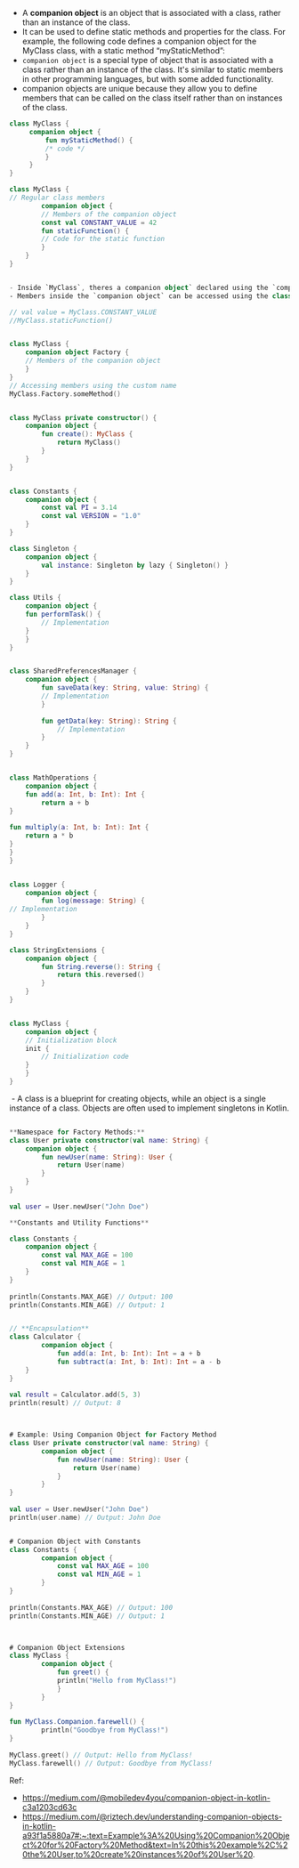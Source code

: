 
- A **companion object** is an object that is associated with a class, rather than an instance of the class. 
- It can be used to define static methods and properties for the class. For example, the following code defines a companion object for the MyClass class, with a static method “myStaticMethod”:
- `companion object` is a special type of object that is associated with a class rather than an instance of the class. It's similar to static members in other programming languages, but with some added functionality.
- companion objects are unique because they allow you to define members that can be called on the class itself rather than on instances of the class.

```kotlin
class MyClass {   
	 companion object {   
		 fun myStaticMethod() {   
		 /* code */ 
		 }  
	 }   
}

class MyClass {  
// Regular class members  
		companion object {  
		// Members of the companion object  
		const val CONSTANT_VALUE = 42  
		fun staticFunction() {  
		// Code for the static function  
		}  
	}  
}


- Inside `MyClass`, theres a companion object` declared using the `companion` keyword.
- Members inside the `companion object` can be accessed using the class name without creating an instance of the class.

// val value = MyClass.CONSTANT_VALUE  
//MyClass.staticFunction()


class MyClass {  
	companion object Factory {  
	// Members of the companion object  
	}  
}  
// Accessing members using the custom name  
MyClass.Factory.someMethod()


class MyClass private constructor() {  
	companion object {  
		fun create(): MyClass {  
			return MyClass()  
		}  
	}  
}


class Constants {  
	companion object {  
		const val PI = 3.14  
		const val VERSION = "1.0"  
	}  
}

class Singleton {  
	companion object {  
		val instance: Singleton by lazy { Singleton() }  
	}  
}

class Utils {  
	companion object {  
	fun performTask() {  
		// Implementation  
	}  
	}  
}


class SharedPreferencesManager {  
	companion object {  
		fun saveData(key: String, value: String) {  
		// Implementation  
		}  
  
		fun getData(key: String): String {  
			// Implementation  
		}  
	}  
}


class MathOperations {  
	companion object {  
	fun add(a: Int, b: Int): Int {  
		return a + b  
}  
  
fun multiply(a: Int, b: Int): Int {  
	return a * b  
}  
}  
}


class Logger {  
	companion object {  
		fun log(message: String) {  
// Implementation  
		}  
	}  
}

class StringExtensions {  
	companion object {  
		fun String.reverse(): String {  
			return this.reversed()  
		}  
	}  
}


class MyClass {  
	companion object {  
	// Initialization block  
	init {  
		// Initialization code  
	}  
	}  
}


```


 - A class is a blueprint for creating objects, while an object is a single instance of a class. Objects are often used to implement singletons in Kotlin.

```kotlin

**Namespace for Factory Methods:**
class User private constructor(val name: String) {  
	companion object {  
		fun newUser(name: String): User {  
			return User(name)  
		}  
	}  
}  
  
val user = User.newUser("John Doe")

**Constants and Utility Functions**

class Constants {  
	companion object {  
		const val MAX_AGE = 100  
		const val MIN_AGE = 1  
	}  
}  
  
println(Constants.MAX_AGE) // Output: 100  
println(Constants.MIN_AGE) // Output: 1


// **Encapsulation**
class Calculator {  
		companion object {  
			fun add(a: Int, b: Int): Int = a + b  
			fun subtract(a: Int, b: Int): Int = a - b  
	}  
}  
  
val result = Calculator.add(5, 3)  
println(result) // Output: 8



# Example: Using Companion Object for Factory Method
class User private constructor(val name: String) {  
		companion object {  
			fun newUser(name: String): User {  
				return User(name)  
			}  
		}  
}  
  
val user = User.newUser("John Doe")  
println(user.name) // Output: John Doe


# Companion Object with Constants
class Constants {  
		companion object {  
			const val MAX_AGE = 100  
			const val MIN_AGE = 1  
		}  
}  
  
println(Constants.MAX_AGE) // Output: 100  
println(Constants.MIN_AGE) // Output: 1



# Companion Object Extensions
class MyClass {  
		companion object {  
			fun greet() {  
			println("Hello from MyClass!")  
			}  
		}  
}  
  
fun MyClass.Companion.farewell() {  
		println("Goodbye from MyClass!")  
}  
  
MyClass.greet() // Output: Hello from MyClass!  
MyClass.farewell() // Output: Goodbye from MyClass!
```


Ref:

- https://medium.com/@mobiledev4you/companion-object-in-kotlin-c3a1203cd63c
- https://medium.com/@riztech.dev/understanding-companion-objects-in-kotlin-a93f1a5880a7#:~:text=Example%3A%20Using%20Companion%20Object%20for%20Factory%20Method&text=In%20this%20example%2C%20the%20User,to%20create%20instances%20of%20User%20.
